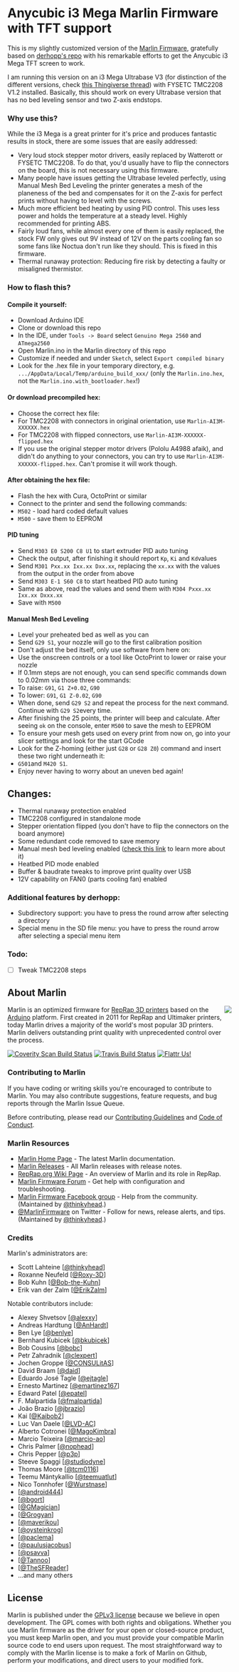 # Anycubic i3 Mega Marlin Firmware with TFT support

This is my slightly customized version of the [Marlin Firmware](https://github.com/MarlinFirmware/Marlin), gratefully based on [derhopp's repo](https://github.com/derhopp/Marlin-with-Anycubic-i3-Mega-TFT) with his remarkable efforts to get the Anycubic i3 Mega TFT screen to work.

I am running this version on an i3 Mega Ultrabase V3 (for distinction of the different versions, check [this Thingiverse thread](https://www.thingiverse.com/groups/anycubic-i3-mega/forums/general/topic:27064)) with FYSETC TMC2208 V1.2 installed.
Basically, this should work on every Ultrabase version that has no bed leveling sensor and two Z-axis endstops.

### Why use this?

While the i3 Mega is a great printer for it's price and produces fantastic results in stock, there are some issues that are easily addressed:

- Very loud stock stepper motor drivers, easily replaced by Watterott or FYSETC TMC2208. To do that, you'd usually have to flip the connectors on the board, this is not necessary using this firmware.
- Many people have issues getting the Ultrabase leveled perfectly, using Manual Mesh Bed Leveling the printer generates a mesh of the planeness of the bed and compensates for it on the Z-axis for perfect prints without having to level with the screws.
- Much more efficient bed heating by using PID control. This uses less power and holds the temperature at a steady level. Highly recommended for printing ABS.
- Fairly loud fans, while almost every one of them is easily replaced, the stock FW only gives out 9V instead of 12V on the parts cooling fan so some fans like Noctua don't run like they should. This is fixed in this firmware.
- Thermal runaway protection: Reducing fire risk by detecting a faulty or misaligned thermistor. 

### How to flash this?

#### Compile it yourself:

- Download Arduino IDE
- Clone or download this repo
- In the IDE, under `Tools -> Board` select `Genuino Mega 2560` and `ATmega2560`
- Open Marlin.ino in the Marlin directory of this repo
- Customize if needed and under `Sketch`, select `Export compiled binary`
- Look for the .hex file in your temporary directory, e.g. `.../AppData/Local/Temp/arduino_build_xxx/` (only the `Marlin.ino.hex`, not the `Marlin.ino.with_bootloader.hex`!)

#### Or download precompiled hex:

- Choose the correct hex file:
- For TMC2208 with connectors in original orientation, use `Marlin-AI3M-XXXXXX.hex`
- For TMC2208 with flipped connectors, use `Marlin-AI3M-XXXXXX-flipped.hex`
- If you use the original stepper motor drivers (Pololu A4988 afaik), and didn't do anything to your connectors, you can try to use `Marlin-AI3M-XXXXXX-flipped.hex`. Can't promise it will work though.

#### After obtaining the hex file: 

- Flash the hex with Cura, OctoPrint or similar
- Connect to the printer and send the following commands:
- `M502` - load hard coded default values
- `M500` - save them to EEPROM

#### PID tuning

- Send `M303 E0 S200 C8 U1` to start extruder PID auto tuning
- Check the output, after finishing it should report `Kp`, `Ki` and `Kd`values
- Send `M301 Pxx.xx Ixx.xx Dxx.xx`, replacing the `xx.xx` with the values from the output in the order from above
- Send `M303 E-1 S60 C8` to start heatbed PID auto tuning
- Same as above, read the values and send them with `M304 Pxxx.xx Ixx.xx Dxxx.xx`
- Save with `M500`

#### Manual Mesh Bed Leveling

- Level your preheated bed as well as you can
- Send `G29 S1`, your nozzle will go to the first calibration position
- Don't adjust the bed itself, only use software from here on:
- Use the onscreen controls or a tool like OctoPrint to lower or raise your nozzle
- If 0.1mm steps are not enough, you can send specific commands down to 0.02mm via those three commands:
- To raise: `G91`, `G1 Z+0.02`, `G90`
- To lower: `G91`, `G1 Z-0.02`, `G90`
- When done, send `G29 S2` and repeat the process for the next command. Continue with `G29 S2`every time.
- After finishing the 25 points, the printer will beep and calculate. After seeing `ok` on the console, enter `M500` to save the mesh to EEPROM
- To ensure your mesh gets used on every print from now on, go into your slicer settings and look for the start GCode
- Look for the Z-homing (either just `G28` or `G28 Z0`) command and insert these two right underneath it:
- `G501`and `M420 S1`.
- Enjoy never having to worry about an uneven bed again!

## Changes:

- Thermal runaway protection enabled
- TMC2208 configured in standalone mode
- Stepper orientation flipped (you don't have to flip the connectors on the board anymore)
- Some redundant code removed to save memory
- Manual mesh bed leveling enabled ([check this link](https://github.com/MarlinFirmware/Marlin/wiki/Manual-Mesh-Bed-Leveling) to learn more about it)
- Heatbed PID mode enabled
- Buffer & baudrate tweaks to improve print quality over USB
- 12V capability on FAN0 (parts cooling fan) enabled


### Additional features by derhopp:

- Subdirectory support: you have to press the round arrow after selecting a directory
- Special menu in the SD file menu: you have to press the round arrow after selecting a special menu item


### Todo:

- [ ] Tweak TMC2208 steps



## About Marlin

<img align="right" src="../../raw/1.1.x/buildroot/share/pixmaps/logo/marlin-250.png" />

Marlin is an optimized firmware for [RepRap 3D printers](http://reprap.org/) based on the [Arduino](https://www.arduino.cc/) platform. First created in 2011 for RepRap and Ultimaker printers, today Marlin drives a majority of the world's most popular 3D printers. Marlin delivers outstanding print quality with unprecedented control over the process.

[![Coverity Scan Build Status](https://scan.coverity.com/projects/2224/badge.svg)](https://scan.coverity.com/projects/2224)
[![Travis Build Status](https://travis-ci.org/MarlinFirmware/Marlin.svg)](https://travis-ci.org/MarlinFirmware/Marlin)
[![Flattr Us!](http://api.flattr.com/button/flattr-badge-large.png)](https://flattr.com/submit/auto?user_id=ErikZalm&url=https://github.com/MarlinFirmware/Marlin&title=Marlin&language=&tags=github&category=software)


### Contributing to Marlin

If you have coding or writing skills you're encouraged to contribute to Marlin. You may also contribute suggestions, feature requests, and bug reports through the Marlin Issue Queue.

Before contributing, please read our [Contributing Guidelines](https://github.com/MarlinFirmware/Marlin/blob/1.1.x/.github/contributing.md) and [Code of Conduct](https://github.com/MarlinFirmware/Marlin/blob/1.1.x/.github/code_of_conduct.md).

### Marlin Resources

- [Marlin Home Page](http://marlinfw.org/) - The latest Marlin documentation.
- [Marlin Releases](https://github.com/MarlinFirmware/Marlin/releases) - All Marlin releases with release notes.
- [RepRap.org Wiki Page](http://reprap.org/wiki/Marlin) - An overview of Marlin and its role in RepRap.
- [Marlin Firmware Forum](http://forums.reprap.org/list.php?415) - Get help with configuration and troubleshooting.
- [Marlin Firmware Facebook group](https://www.facebook.com/groups/1049718498464482) - Help from the community. (Maintained by [@thinkyhead](https://github.com/thinkyhead).)
- [@MarlinFirmware](https://twitter.com/MarlinFirmware) on Twitter - Follow for news, release alerts, and tips. (Maintained by [@thinkyhead](https://github.com/thinkyhead).)

### Credits

Marlin's administrators are:
 - Scott Lahteine [[@thinkyhead](https://github.com/thinkyhead)]
 - Roxanne Neufeld [[@Roxy-3D](https://github.com/Roxy-3D)]
 - Bob Kuhn [[@Bob-the-Kuhn](https://github.com/Bob-the-Kuhn)]
 - Erik van der Zalm [[@ErikZalm](https://github.com/ErikZalm)]

Notable contributors include:
 - Alexey Shvetsov [[@alexxy](https://github.com/alexxy)]
 - Andreas Hardtung [[@AnHardt](https://github.com/AnHardt)]
 - Ben Lye [[@benlye](https://github.com/benlye)]
 - Bernhard Kubicek [[@bkubicek](https://github.com/bkubicek)]
 - Bob Cousins [[@bobc](https://github.com/bobc)]
 - Petr Zahradnik [[@clexpert](https://github.com/clexpert)]
 - Jochen Groppe [[@CONSULitAS](https://github.com/CONSULitAS)]
 - David Braam [[@daid](https://github.com/daid)]
 - Eduardo José Tagle [[@ejtagle](https://github.com/ejtagle)]
 - Ernesto Martinez [[@emartinez167](https://github.com/emartinez167)]
 - Edward Patel [[@epatel](https://github.com/epatel)]
 - F. Malpartida [[@fmalpartida](https://github.com/fmalpartida)]
 - João Brazio [[@jbrazio](https://github.com/jbrazio)]
 - Kai [[@Kaibob2](https://github.com/Kaibob2)]
 - Luc Van Daele [[@LVD-AC](https://github.com/LVD-AC)]
 - Alberto Cotronei [[@MagoKimbra](https://github.com/MagoKimbra)]
 - Marcio Teixeira [[@marcio-ao](https://github.com/marcio-ao)]
 - Chris Palmer [[@nophead](https://github.com/nophead)]
 - Chris Pepper [[@p3p](https://github.com/p3p)]
 - Steeve Spaggi [[@studiodyne](https://github.com/studiodyne)]
 - Thomas Moore [[@tcm0116](https://github.com/tcm0116)]
 - Teemu Mäntykallio [[@teemuatlut](https://github.com/teemuatlut)]
 - Nico Tonnhofer [[@Wurstnase](https://github.com/Wurstnase)]
 - [[@android444](https://github.com/android444)]
 - [[@bgort](https://github.com/bgort)]
 - [[@GMagician](https://github.com/GMagician)]
 - [[@Grogyan](https://github.com/Grogyan)]
 - [[@maverikou](https://github.com/maverikou)]
 - [[@oysteinkrog](https://github.com/oysteinkrog)]
 - [[@paclema](https://github.com/paclema)]
 - [[@paulusjacobus](https://github.com/paulusjacobus)]
 - [[@psavva](https://github.com/psavva)]
 - [[@Tannoo](https://github.com/Tannoo)]
 - [[@TheSFReader](https://github.com/TheSFReader)]
 - ...and many others

## License

Marlin is published under the [GPLv3 license](https://github.com/MarlinFirmware/Marlin/blob/1.0.x/COPYING.md) because we believe in open development. The GPL comes with both rights and obligations. Whether you use Marlin firmware as the driver for your open or closed-source product, you must keep Marlin open, and you must provide your compatible Marlin source code to end users upon request. The most straightforward way to comply with the Marlin license is to make a fork of Marlin on Github, perform your modifications, and direct users to your modified fork.

